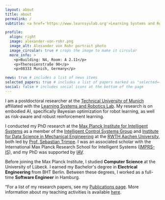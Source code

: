 ```yaml
---
layout: about
title: about
permalink: /
subtitle: <a href='https://www.learnsyslab.org'>Learning Systems and Robotics Lab</a>, TU Munich.

profile:
  align: right
  image: alexander-von-rohr.png
  image_alt: Alexander von Rohr portrait photo
  image_circular: true # crops the image to make it circular
  more_info: >
    <p>Building: N4, Room: A 2.11</p>
    <p>Theresienstraße 90</p>
    <p>80333 Munich, Germany</p>

news: true # includes a list of news items
selected_papers: true # includes a list of papers marked as "selected={true}"
social: false # includes social icons at the bottom of the page
---
```


I am a postdoctoral researcher at the [Technical University of Munich](https://www.tum.de/) affiliated with the [Learning Systems and Robotics Lab](https://www.learnsyslab.org). My research is on embodied AI, specifically Bayesian optimization for robot learning, as well as risk-aware and robust reinforcement learning.

I conducted my PhD research at the [Max Planck Institute for Intelligent Systems](https://is.mpg.de) as a member of the [Intelligent Control Systems Group](https://ics.is.mpg.de/) and [Institute for Data Science in Mechanical Engineering](https://www.dsme.rwth-aachen.de) at the [RWTH Aachen University](https://www.dsme.rwth-aachen.de), both led by [Prof. Sebastian Trimpe](https://www.dsme.rwth-aachen.de/cms/DSME/Das-Institut/Team-CMS-Artikel-/~jlolt/Prof-Sebastian-Trimpe). I was an associated scholar with the International Max Planck Research School for Intelligent Systems ([IMPRS-IS](https://imprs.is.mpg.de/)), and my PhD was supported by [IAV](https://www.iav.com).

Before joining the Max Planck Institute, I studied **Computer Science** at the University of Lübeck. I earned my Bachelor's degree in **Electrical Engineering** from BHT Berlin. Between these degrees, I worked as a full-time **Software Engineer** in Hamburg.

“For a list of my research papers, see my [Publications page](https://avrohr.com/publications/). More information about my teaching activities is available [here](https://avrohr.com/teaching/).